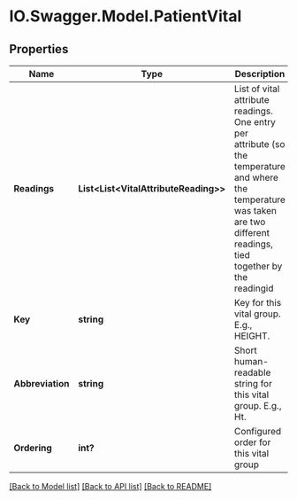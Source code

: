 # IO.Swagger.Model.PatientVital
## Properties

Name | Type | Description | Notes
------------ | ------------- | ------------- | -------------
**Readings** | **List&lt;List&lt;VitalAttributeReading&gt;&gt;** | List of vital attribute readings. One entry per attribute (so the temperature and where the temperature was taken are two different readings, tied together by the readingid  | [optional] 
**Key** | **string** | Key for this vital group. E.g., HEIGHT. | [optional] 
**Abbreviation** | **string** | Short human-readable string for this vital group. E.g., Ht. | [optional] 
**Ordering** | **int?** | Configured order for this vital group | [optional] 

[[Back to Model list]](../README.md#documentation-for-models) [[Back to API list]](../README.md#documentation-for-api-endpoints) [[Back to README]](../README.md)

